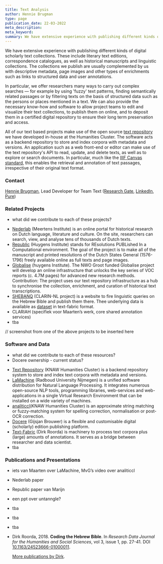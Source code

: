 ```yaml
---
title: Text Analysis
author: Hennie Brugman
type: page
publication_date: 22-03-2022
meta_description:
meta_keyword:
summary: We have extensive experience with publishing different kinds of digital scholarly text collections. These include literary text editions, correspondence catalogues, as well as historical manuscripts and linguistic collections.
---
```

We have extensive experience with publishing different kinds of digital scholarly text collections. These include literary text editions, correspondence catalogues, as well as historical manuscripts and linguistic collections. The collections we publish are usually complemented by us with descriptive metadata, page images and other types of enrichments such as links to structured data and user annotations.

In particular, we offer researchers many ways to carry out complex searches — for example by using 'fuzzy' text patterns, finding semantically related passages or by filtering texts on the basis of structured data such as the persons or places mentioned in a text. We can also provide the necessary know-how and software to allow project teams to edit and visualize their text collections, to publish them on online, and to deposit them in a certified digital repository to ensure their long term preservation and access.

All of our text based projects make use of the open source [text repository](https://github.com/knaw-huc/textrepo) we have developed in-house at the Humanities Cluster. The software acts as a backend repository to store and index corpora with metadata and versions. An application such as a web front-end or editor can make use of the text repository's API to read, update, and delete texts, as well as to explore or search documents. In particular, much like the [IIIF Canvas standard](https://iiif.io), this enables the retrieval and annotation of text passages, irrespective of their original text format.

### Contact

[Hennie Brugman](mailto:hennie.brugman@di.huc.knaw.nl), Lead Developer for Team Text ([Research Gate](https://www.researchgate.net/profile/Hennie-Brugman), [LinkedIn](https://nl.linkedin.com/in/hennie-brugman-8327369), [Pure](https://pure.knaw.nl/portal/en/persons/h-brugman))

### Related Projects

+ what did we contribute to each of these projects?

- [Nederlab](https://www.nederlab.nl) (Meertens Institute) is an online portal for historical research on Dutch language, literature and culture. On the site, researchers can search, view, and analyse tens of thousands of Dutch texts.
- [Republic](https://republic.huygens.knaw.nl) (Huygens Institute) stands for REsolutions PUBLished In a Computational environment. The goal of the project is to make all of the manuscript and printed resolutions of the Dutch States General (1576-1796) freely available online as full texts and page images.
- [Globalise](https://globalise.huygens.knaw.nl) (huygens Institute). The NWO Groot funded Globalise project will develop an online infrastructure that unlocks the key series of VOC reports (c. 4.7M pages) for advanced new research methods. Contribution: The project uses our text repository infrastructure as a hub to synchronise the collection, enrichment, and curation of historical text transcriptions.
- [SHEBANQ](https://shebanq.ancient-data.org) (CLARIN-NL project) is a website to fire linguistic queries on the Hebrew Bible and publish them there. Thee underlying data is available as [dataset](https://github.com/ETCBC/BHSA) in text-fabric format.
- CLARIAH (specifiek voor Maarten’s werk, core shared annotation services)
- tba

// screenshot from one of the above projects to be inserted here

### Software and Data

+ what did we contribute to each of these resources?
+ Docere ownership - current status?

- [Text Repository](https://github.com/knaw-huc/textrepo) (KNAW Humanities Cluster) is a  backend repository system to store and index text corpora with metadata and versions.
- [LaMachine](https://proycon.github.io/LaMachine) (Radboud University Nijmegen) is a unified software distribution for Natural Language Processing. It integrates numerous open-source NLP tools, programming libraries, web-services and web-applications in a single Virtual Research Environment that can be installed on a wide variety of machines.
- [analiticcl](https://github.com/proycon/analiticcl)(KNAW Humanities Cluster) is an approximate string matching or fuzzy-matching system for spelling correction, normalisation or post-OCR correction.
- [Docere](https://github.com/knaw-huc/docere) (Gijsjan Brouwer) is a flexible and customisable digital (scholarly) edition publishing platform.
- [Text-Fabric](https://annotation.github.io/text-fabric/tf/index.html) (Dirk Roorda) is machinery to process text corpora plus (large) amounts of annotations. It serves as a bridge between researcher and data scientist.
- tba

### Publications and Presentations

- iets van Maarten over LaMachine, MvG’s video over analiticcl
- Nederlab paper
- Republic paper van Marijn
- een ppt over untanngle?
- tba
- tba
- tba

- Dirk Roorda, 2018. **Coding the Hebrew Bible**.
  In *Research Data Journal for the Humanities and Social Sciences*,
  vol 3, issue 1, pp. 27-41.
  DOI [10.1163/24523666-01000011](https://doi.org/10.1163/24523666-01000011).

  [More publications by Dirk](https://pure.knaw.nl/portal/en/persons/dirk-roorda).
